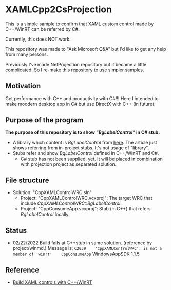 # XAMLCpp2CsProjection

This is a simple sample to confirm that XAML custom control made by C++/WinRT can be referred by C#.

Currently, this does NOT work.

This repository was made to "Ask Microsoft Q&A" but I'd like to get any help from many persons.

Previously I've made NetProjection repository but it became a little complicated. So I re-make this repository to use simpler samples.

## Motivation

Get performance with C++ and productivity with C#!!!
Here I intended to make moodern desktop app in C# but use DirectX with C++ (in future).

## Purpose of the program

**The purpose of this repository is to show _"BgLabelControl"_ in C# stub.**

- A library which content is _BgLabelControl_ from [here](https://learn.microsoft.com/en-us/windows/apps/winui/winui3/xaml-templated-controls-cppwinrt-winui-3?source=docs). The article just shows referring from in-project stubs. It's not usage of "library".
- Stubs refer and show _BgLabelControl_ defined in C++/WinRT and C#.
  - C# stub has not been supplied, yet. It will be placed in combination with projection project as separated solution.

## File structure

- Solution: "CppXAMLControlWRC.sln"
  - Project: "CppXAMLControlWRC.vcxproj": The target WRC that include _CppXAMLControlWRC::BgLabelControl_.
  - Project: "CppConsumeApp.vcxproj": Stab (in C++) that refers _BgLabelControl_ locally.

## Status

- 02/22/2022
  Build fails at C++stub in same solution. (reference by project/winmd.) Message is;
  `C2039    'CppXAMLControlWRC': is not a member of 'winrt'    CppConsumeApp`
WindowsAppSDK 1.1.5


## Reference

- [Build XAML controls with C++/WinRT](https://docs.microsoft.com/en-us/windows/apps/winui/winui3/xaml-templated-controls-cppwinrt-winui-3)
